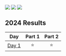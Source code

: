 ![](https://img.shields.io/badge/day%20📅-1-blue) ![](https://img.shields.io/badge/days%20completed%20✔-1-darkgreen) ![](https://img.shields.io/badge/stars%20⭐-2-yellow)

<!--- advent_readme_stars table --->
## 2024 Results

| Day | Part 1 | Part 2 |
| :---: | :---: | :---: |
| [Day 1](https://adventofcode.com/2024/day/1) | ⭐ | ⭐ |
<!--- advent_readme_stars table --->
